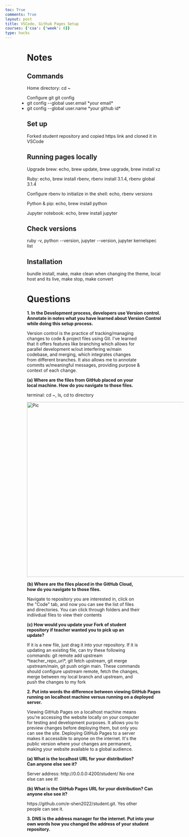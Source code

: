 ```yaml
---
toc: True
comments: True
layout: post
title: VSCode, Github Pages Setup
courses: {'csa': {'week': 0}}
type: hacks
---
```

<html>
<h1 style="padding-left: 70px">Notes</h1>
<h2 style="padding-left: 70px">Commands</h2>
    <ul style="padding-left: 70px">Home directory: cd ~ </ul>
    <ul style="padding-left: 70px">Configure git git config
        <li>git config --global user.email *your email*</li>
        <li>git config --global user.name *your github id*</li>
    </ul>
<h2 style="padding-left: 70px">Set up</h2>
    <ul style="padding-left: 70px"> Forked student repository and copied https link and cloned it in VSCode </ul>

<h2 style="padding-left: 70px">Running pages locally</h2>
    <ul style="padding-left: 70px">Upgrade brew: echo, brew update, brew upgrade, brew install xz</ul>
    <ul style="padding-left: 70px">Ruby: echo, brew install rbenv, rbenv install 3.1.4, rbenv global 3.1.4</ul>
    <ul style="padding-left: 70px">Configure rbenv to initialize in the shell: echo, rbenv versions</ul>
    <ul style="padding-left: 70px">Python & pip: echo, brew install python</ul>
    <ul style="padding-left: 70px">Jupyter notebook: echo, brew install jupyter</ul>

<h2 style="padding-left: 70px">Check versions</h2>
    <ul style="padding-left: 70px">ruby -v, python --version, jupyter --version, jupyter kernelspec list</ul>

<h2 style="padding-left: 70px">Installation</h2>
    <ul style="padding-left: 70px">bundle install, make, make clean when changing the theme, local host and its live, make stop, make convert </ul>

<h1 style="padding-left: 70px">Questions</h1>
<p style="padding-left: 70px"><b>1. In the Development process, developers use Version control. Annotate in notes what you have learned about Version Control while doing this setup process.</b></p>
<ul style="padding-left: 70px; padding-right: 70px">Version control is the practice of tracking/managing changes to code & project files using Git. I've learned that it offers features like branching which allows for parallel development w/out interfering w/main codebase, and merging, which integrates changes from different branches. It also allows me to annotate commits w/meaningful messages, providing purpose & context of each change.</ul>

<p style="padding-left: 70px; padding-right: 70px"><b>(a) Where are the files from GitHub placed on your local machine. How do you navigate to those files.</b></p>
<ul style="padding-left: 70px; padding-right: 70px">terminal: cd ~, ls, cd to directory</ul>
<img style="padding-left: 70px" width="561" alt="Pic" src="https://github.com/e-shen2022/APCSP_Blog/assets/104966589/7ecba803-2aad-42ad-8de5-b2359999d6c2">
<br>
<p style="padding-left: 70px; padding-right: 70px"><b>(b) Where are the files placed in the GitHub Cloud, how do you navigate to those files.</b></p>
<ul style="padding-left: 70px; padding-right: 70px">Navigate to repository you are interested in, click on the "Code" tab, and now you can see the list of files and directories. You can click through folders and their indiivdual files to view their contents</ul>
<p style="padding-left: 70px; padding-right: 70px"><b>(c) How would you update your Fork of student repository if teacher wanted you to pick up an update?</b></p>
<ul style="padding-left: 70px; padding-right: 70px">If it is a new file, just drag it into your repository. If it is updating an existing file, can try these following commands: git remote add upstream *teacher_repo_url*, git fetch upstream, git merge upstream/main, git push origin main. These commands should configure upstream remote, fetch the changes, merge between my local branch and upstream, and push the changes to my fork</ul>
<p style="padding-left: 70px"><b>2. Put into words the difference between viewing GitHub Pages running on localhost machine versus running on a deployed server.</b></p>
<ul style="padding-left: 70px; padding-right: 70px">Viewing GitHub Pages on a localhost machine means you're accessing the website locally on your computer for testing and development purposes. It allows you to preview changes before deploying them, but only you can see the site. Deploying GitHub Pages to a server makes it accessible to anyone on the internet. It's the public version where your changes are permanent, making your website available to a global audience.</ul>
<p style="padding-left: 70px; padding-right: 70px"><b>(a) What is the localhost URL for your distribution? Can anyone else see it?</b></p>
<ul style="padding-left: 70px; padding-right: 70px">Server address: http://0.0.0.0:4200/student/   No one else can see it!</ul>
<p style="padding-left: 70px"><b>(b) What is the GitHub Pages URL for your distribution? Can anyone else see it?</b></p>
<ul style="padding-left: 70px; padding-right: 70px">https://github.com/e-shen2022/student.git. Yes other people can see it.</ul>

<p style="padding-left: 70px"><b>3. DNS is the address manager for the internet. Put into your own words how you changed the address of your student repository.</b></p>
</html>